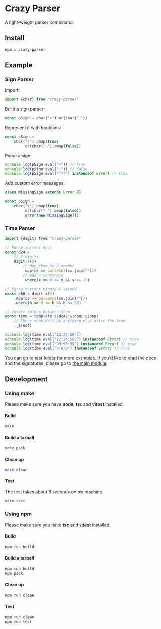 # Crazy Parser

A light-weight parser combinator.

## Install

```sh
npm i crazy-parser
```

## Example

### Sign Parser

Import:

```ts
import {char} from "crazy-parser"
```

Build a sign parser:

```ts
const pSign = char("+").or(char("-")) 
```

Represent it with booleans:

```ts
const pSign = 
    char("+").cmap(true)
        .or(char("-").cmap(false))
```

Parse a sign:

```ts
console.log(pSign.eval("+")) // true
console.log(pSign.eval("-")) // false
console.log(pSign.eval("???") instanceof Error) // true
```

Add custom error messages:

```ts
class MissingSign extends Error {}

const pSign =
    char("+").cmap(true)
        .or(char("-").cmap(false))
        .error(new MissingSign())
```

### Time Parser

```ts
import {digit} from "crazy-parser"

// Parse current hour
const d24 =
    // 2 digits
    digit.x(2)
        // Map them to a number
        .map(cs => parseInt(cs.join("")))
        // Add a constrain
        .where(x => 0 <= x && x <= 23)

// Parse current minute & second
const d60 = digit.x(2)
    .map(cs => parseInt(cs.join("")))
    .where(h => 0 <= h && h <= 59)

// Insert colons between them
const time = template`${d24}:${d60}:${d60}`
    // There shouldn't be anything else after the time
    ._$(eof)

console.log(time.eval("12:34:56"))
console.log(time.eval("12:34:56?") instanceof Error) // true
console.log(time.eval("99:99:99") instanceof Error) // true
console.log(time.eval("9:9:9") instanceof Error) // true
```

You can go to [test](test/parser.test.ts) folder for more examples.
If you'd like to read the docs and the signatures, please go to [the main module](./src/index.ts). 

## Development

### Using make

Please make sure you have **node**, **tsc** and **vitest** installed.

#### Build

```sh
make
```

#### Build a tarball

```sh
make pack
```

#### Clean up

```sh
make clean
```

#### Test

The test takes about 6 seconds on my machine.

```sh
make test
```

### Using npm

Please make sure you have **tsc** and **vitest** installed.

#### Build

```sh
npm run build
```

#### Build a tarball

```sh
npm run build
npm pack
```

#### Clean up

```sh
npm run clean
```

#### Test

```sh
npm run clean
npm run test
```
